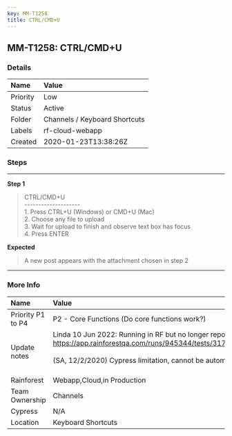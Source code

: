 ```yaml
---
key: MM-T1258
title: CTRL/CMD+U
---
```


## MM-T1258: CTRL/CMD+U

### Details

| Name     | Value                         |
| :------- | :---------------------------- |
| Priority | Low                           |
| Status   | Active                        |
| Folder   | Channels / Keyboard Shortcuts |
| Labels   | rf-cloud-webapp               |
| Created  | 2020-01-23T13:38:26Z          |

### Steps

<hr/>

**Step 1**

> <article>CTRL/CMD+U<br />--------------------<br />1. Press CTRL+U (Windows) or CMD+U (Mac)<br />2. Choose any file to upload<br />3. Wait for upload to finish and observe text box has focus<br />4. Press ENTER</article>

**Expected**

> <article>A new post appears with the attachment chosen in step 2</article>

<hr/>

### More Info

| Name              | Value                                                                                                                                                                                                                  |
| :---------------- | :--------------------------------------------------------------------------------------------------------------------------------------------------------------------------------------------------------------------- |
| Priority P1 to P4 | P2 - Core Functions (Do core functions work?)                                                                                                                                                                          |
| Update notes      | Linda 10 Jun 2022: Running in RF but no longer reporting back: https://app.rainforestqa.com/runs/945344/tests/317763/browsers/safari14<br /><br />(SA, 12/2/2020) Cypress limitation, cannot be automated.<br /><br /> |
| Rainforest        | Webapp,Cloud,in Production                                                                                                                                                                                             |
| Team Ownership    | Channels                                                                                                                                                                                                               |
| Cypress           | N/A                                                                                                                                                                                                                    |
| Location          | Keyboard Shortcuts                                                                                                                                                                                                     |
